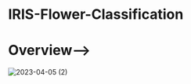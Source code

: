 # IRIS-Flower-Classification
# Overview-->
![2023-04-05 (2)](https://user-images.githubusercontent.com/98828838/229969757-f3264691-36b0-4040-b3e0-c665f18754ad.png)

